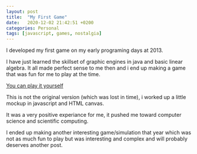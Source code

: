 ```yaml
---
layout: post
title:  "My First Game"
date:   2020-12-02 21:42:51 +0200
categories: Personal
tags: [javascript, games, nostalgia]
---
```


I developed my first game on my early programing days at 2013.

I have just learned the skillset of graphic engines in java and basic linear algebra. It all made perfect sense to me then and i end up making a game that was fun for me to play at the time.

[You can play it yourself](/tetris)

This is not the original version (which was lost in time), i worked up a little mockup in javascript and HTML canvas.

It was a very positive experiance for me, it pushed me toward computer science and scientific computing.

I ended up making another interesting game/simulation that year which was not as much fun to play but was interesting and complex and will probably deserves another post. 

